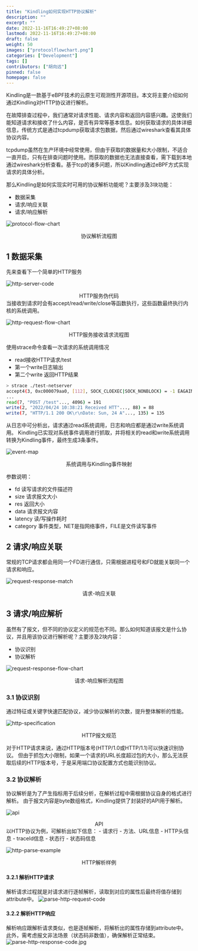 ```yaml
---
title: "Kindling如何实现HTTP协议解析"
description: ""
excerpt: ""
date: 2022-11-16T16:49:27+08:00
lastmod: 2022-11-16T16:49:27+08:00
draft: false
weight: 50
images: ["protocolflowchart.png"]
categories: ["Development"]
tags: []
contributors: ["胡向远"]
pinned: false
homepage: false
---
```


Kindling是一款基于eBPF技术的云原生可观测性开源项目。本文将主要介绍如何通过Kindling对HTTP协议进行解析。

在故障排查过程中，我们通常对请求性能、请求内容和返回内容感兴趣。这使我们能知道请求和接收了什么内容，是否有异常等基本信息。如何获取请求的具体详细信息，传统方式是通过tcpdump获取请求包数据，然后通过wireshark查看其具体协议内容。

tcpdump虽然在生产环境中经常使用，但由于获取的数据量和大小限制，不适合一直开启，只有在排查问题时使用。而获取的数据也无法直接查看，需下载到本地通过wireshark分析查看。基于tcp的诸多问题，所以Kindling通过eBPF方式实现请求的具体分析。

那么Kindling是如何实现实时可用的协议解析功能呢？主要涉及3块功能：
- 数据采集
- 请求/响应关联
- 请求/响应解析

![protocol-flow-chart](protocolflowchart.png)
<center>协议解析流程图</center>

## 1 数据采集

先来查看下一个简单的HTTP服务

![http-server-code](http-server.png)
<center>HTTP服务伪代码</center>
当接收到请求时会有accept/read/write/close等函数执行，这些函数最终执行内核的系统调用。

![http-request-flow-chart](http-request-flow-chart)
<center>HTTP服务接收请求流程图</center>

使用strace命令查看一次请求的系统调用情况
- read接收HTTP请求/test
- 第一个write日志输出
- 第二个write 返回HTTP结果

```bash
> strace ./test-netserver
accept4(3, 0xc000079aa0, [112], SOCK_CLOEXEC|SOCK_NONBLOCK) = -1 EAGAIN (Resource temporarily unavailable)
...
read(7, "POST /test"..., 4096) = 191
write(2, "2022/04/24 10:38:21 Received HTT"..., 88) = 88
write(7, "HTTP/1.1 200 OK\r\nDate: Sun, 24 A"..., 135) = 135
```

从日志中可分析出，请求通过read系统调用，日志和响应都是通过write系统调用。
Kindling已实现对系统事件调用进行抓取，并将相关的read和write系统调用转换为Kindling事件，最终生成3条事件。

![event-map](event-map.png)
<center>系统调用与Kindling事件映射</center>

参数说明：
- fd 读写请求的文件描述符
- size 请求报文大小
- res 返回大小
- data 请求报文内容
- latency 读/写操作耗时
- category 事件类型，NET是指网络事件，FILE是文件读写事件

## 2 请求/响应关联
常规的TCP请求都会用同一个FD进行通信，只需根据进程号和FD就能关联同一个请求和响应。

![request-response-match](request-response-match.png)
<center>请求-响应关联</center>

## 3 请求/响应解析

虽然有了报文，但不同的协议定义的规范也不同。那么如何知道该报文是什么协议，并且用该协议进行解析呢？主要涉及2块内容：
- 协议识别
- 协议解析

![request-response-flow-chart](request-response-flow-chart.png)
<center>请求-响应解析流程图</center>

### 3.1 协议识别
通过特征或关键字快速匹配协议，减少协议解析的次数，提升整体解析的性能。

![http-specification](http-specification.png)
<center>HTTP报文规范</center>

对于HTTP请求来说，通过HTTP版本号(HTTP/1.0或HTTP/1.1)可以快速识别协议。
但由于抓包大小限制，如果一个请求的URL长度超过包的大小，那么无法获取后续的HTTP版本号，于是采用端口协议配置方式也能识别协议。

### 3.2 协议解析
协议解析是为了产生指标用于后续分析，在解析过程中需根据协议自身的格式进行解析。
由于报文内容是byte数组格式，Kindling提供了封装好的API用于解析。

![api](api.png)
<center>API</center>
以HTTP协议为例，可解析出如下信息：
- 请求行 - 方法、URL信息
- HTTP头信息 - traceId信息
- 状态行 - 状态码信息

![http-parse-example](http-parse-example.png)
<center>HTTP解析样例</center>

#### 3.2.1 解析HTTP请求
解析请求过程就是对请求进行逐帧解析，读取到对应的属性后最终将值存储到attribute中。
![parse-http-request-code](parse-http-request-code.jpg)

#### 3.2.2 解析HTTP响应
解析响应跟解析请求类似，也是逐帧解析，将解析出的属性存储到attribute中。
此外，需考虑报文非法场景（状态码非数值），确保解析正常结束。
![parse-http-response-code.jpg](parse-http-response-code.jpg)